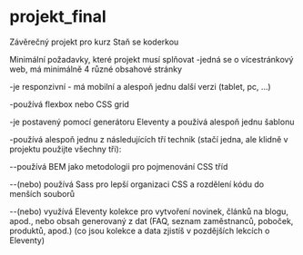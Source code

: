 # projekt_final
Závěrečný projekt pro kurz Staň se koderkou 

Minimální požadavky, které projekt musí splňovat
-jedná se o vícestránkový web, má minimálně 4 různé obsahové stránky

-je responzivní - má mobilní a alespoň jednu další verzi (tablet, pc, …)

-používá flexbox nebo CSS grid

-je postavený pomocí generátoru Eleventy a používá alespoň jednu šablonu

-používá alespoň jednu z následujících tří technik (stačí jedna, ale klidně v projektu použijte všechny tři):

--používá BEM jako metodologii pro pojmenování CSS tříd

--(nebo) používá Sass pro lepší organizaci CSS a rozdělení kódu do menších souborů

--(nebo) využívá Eleventy kolekce pro vytvoření novinek, článků na blogu, apod., nebo obsah generovaný z dat (FAQ, seznam zaměstnanců, poboček, produktů, apod.) (co jsou kolekce a data zjistíš v pozdějších lekcích o Eleventy)